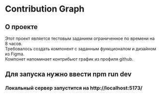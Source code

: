 # Contribution Graph

## О проекте
Этот проект является тестовым заданием ограниченное по времени на 8 часов.  
Требовалось создать компонент с заданным функционалом и дизайном из Figma.  
Компонет напоминает контрибьют график из профиля github.

## Для запуска нужно ввести npm run dev

### Локальный сервер запустится на http://localhost:5173/
